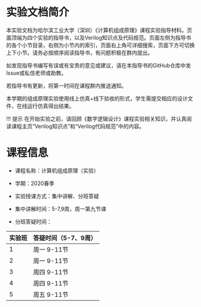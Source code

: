 # 实验文档简介

本实验文档为哈尔滨工业大学（深圳）《计算机组成原理》课程实验指导材料。页面顶端为四个实验的指导书，以及Verilog知识点及代码规范。页面左侧为指导书的各个小节目录，右侧为小节内的索引，页面右上角可详细搜索，页面下方可切换上下小节。请务必按顺序阅读指导书，有问题积极在群内提出。

如发现指导书编写有误或有宝贵的意见或建议，请在本指导书的GitHub仓库中发Issue或私信老师或助教。

若指导书有更新，将第一时间在课程群内推送通知。

本学期的组成原理实验使用线上仿真+线下验收的形式，学生需提交相应的设计文件，在线运行仿真得出结果。



!!! 提示
    在开始实验之前，请回顾《数字逻辑设计》课程实验相关知识，并认真阅读课程主页“Verilog知识点”和“Verilog代码规范”中的内容。


# 课程信息

- 课程名称：计算机组成原理（实验）

- 学期：2020春季

- 实验授课方式：集中讲解、分班答疑

- 集中讲解时间：5-7,9周，周一第九节课

- 分班答疑时间：

| 实验班 | 答疑时间（5-7、9周） |
| ------ | -------------------- | 
| 1      | 周一                  9-11节 | 
| 2      | 周一                 9-11节 | 
| 3      | 周四                  9-11节 | 
| 4      | 周四                 9-11节 | 
| 5      | 周五                  9-11节 | 